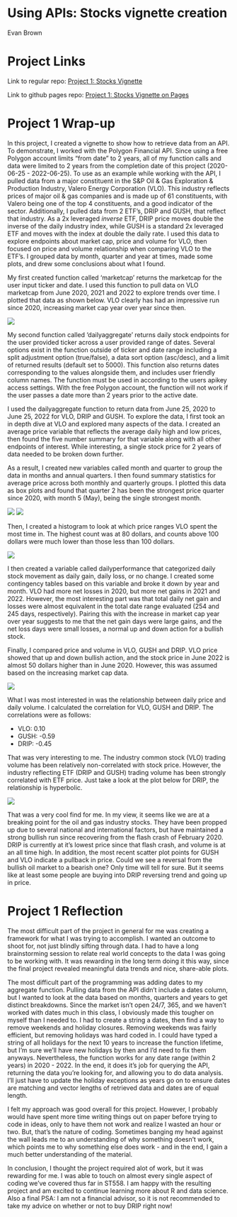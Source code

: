 Using APIs: Stocks vignette creation
================
Evan Brown

# **Project Links**

Link to regular repo: [Project 1: Stocks
Vignette](https://github.com/ecbrown7/stocks_vignette)

Link to github pages repo: [Project 1: Stocks Vignette on
Pages](https://ecbrown7.github.io/stocks_vignette/)

# **Project 1 Wrap-up**

In this project, I created a vignette to show how to retrieve data from
an API. To demonstrate, I worked with the Polygon Financial API. Since
using a free Polygon account limits “from date” to 2 years, all of my
function calls and data were limited to 2 years from the completion date
of this project (2020-06-25 - 2022-06-25). To use as an example while
working with the API, I pulled data from a major constituent in the S&P
Oil & Gas Exploration & Production Industry, Valero Energy Corporation
(VLO). This industry reflects prices of major oil & gas companies and is
made up of 61 constituents, with Valero being one of the top 4
constituents, and a good indicator of the sector. Additionally, I pulled
data from 2 ETF’s, DRIP and GUSH, that reflect that industry. As a 2x
leveraged *inverse* ETF, DRIP price moves double the inverse of the
daily industry index, while GUSH is a standard 2x leveraged ETF and
moves with the index at double the daily rate. I used this data to
explore endpoints about market cap, price and volume for VLO, then
focused on price and volume relationship when comparing VLO to the
ETF’s. I grouped data by month, quarter and year at times, made some
plots, and drew some conclusions about what I found.

My first created function called ‘marketcap’ returns the marketcap for
the user input ticker and date. I used this function to pull data on VLO
marketcap from June 2020, 2021 and 2022 to explore trends over time. I
plotted that data as shown below. VLO clearly has had an impressive run
since 2020, increasing market cap year over year since then.

![](https://github.com/ecbrown7/stocks_vignette/raw/main/README_files/figure-gfmunnamed-chunk-6-1.png)

My second function called ‘dailyaggregate’ returns daily stock endpoints
for the user provided ticker across a user provided range of dates.
Several options exist in the function outside of ticker and date range
including a split adjustment option (true/false), a data sort option
(asc/desc), and a limit of returned results (default set to 5000). This
function also returns dates corresponding to the values alongside them,
and includes user friendly column names. The function must be used in
according to the users apikey access settings. With the free Polygon
account, the function will not work if the user passes a date more than
2 years prior to the active date.

I used the dailyaggregate function to return data from June 25, 2020 to
June 25, 2022 for VLO, DRIP and GUSH. To explore the data, I first took
an in depth dive at VLO and explored many aspects of the data. I created
an average price variable that reflects the average daily high and low
prices, then found the five number summary for that variable along with
all other endpoints of interest. While interesting, a single stock price
for 2 years of data needed to be broken down further.

As a result, I created new variables called month and quarter to group
the data in months and annual quarters. I then found summary statistics
for average price across both monthly and quarterly groups. I plotted
this data as box plots and found that quarter 2 has been the strongest
price quarter since 2020, with month 5 (May), being the single strongest
month.

![](https://github.com/ecbrown7/stocks_vignette/raw/main/README_files/figure-gfmunnamed-chunk-9-1.png)
![](https://github.com/ecbrown7/stocks_vignette/raw/main/README_files/figure-gfmunnamed-chunk-9-2.png)

Then, I created a histogram to look at which price ranges VLO spent the
most time in. The highest count was at 80 dollars, and counts above 100
dollars were much lower than those less than 100 dollars.

![](https://github.com/ecbrown7/stocks_vignette/raw/main/README_files/figure-gfmunnamed-chunk-10-1.png)

I then created a variable called dailyperformance that categorized daily
stock movement as daily gain, daily loss, or no change. I created some
contingency tables based on this variable and broke it down by year and
month. VLO had more net losses in 2020, but more net gains in 2021 and
2022. However, the most interesting part was that total daily net gain
and losses were almost equivalent in the total date range evaluated (254
and 245 days, respectively). Pairing this with the increase in market
cap year over year suggests to me that the net gain days were large
gains, and the net loss days were small losses, a normal up and down
action for a bullish stock.

Finally, I compared price and volume in VLO, GUSH and DRIP. VLO price
showed that up and down bullish action, and the stock price in June 2022
is almost 50 dollars higher than in June 2020. However, this was assumed
based on the increasing market cap data.

![](https://github.com/ecbrown7/stocks_vignette/raw/main/README_files/figure-gfmunnamed-chunk-14-1.png)

What I was most interested in was the relationship between daily price
and daily volume. I calculated the correlation for VLO, GUSH and DRIP.
The correlations were as follows:  
- VLO: 0.10  
- GUSH: -0.59  
- DRIP: -0.45

That was very interesting to me. The industry common stock (VLO) trading
volume has been relatively non-correlated with stock price. However, the
industry reflecting ETF (DRIP and GUSH) trading volume has been strongly
correlated with ETF price. Just take a look at the plot below for DRIP,
the relationship is hyperbolic.

![](https://github.com/ecbrown7/stocks_vignette/raw/main/README_files/figure-gfmunnamed-chunk-18-2.png)

That was a very cool find for me. In my view, it seems like we are at a
breaking point for the oil and gas industry stocks. They have been
propped up due to several national and international factors, but have
maintained a strong bullish run since recovering from the flash crash of
February 2020. DRIP is currently at it’s lowest price since that flash
crash, and volume is at an all time high. In addition, the most recent
scatter plot points for GUSH and VLO indicate a pullback in price. Could
we see a reversal from the bullish oil market to a bearish one? Only
time will tell for sure. But it seems like at least some people are
buying into DRIP reversing trend and going up in price.

# **Project 1 Reflection**

The most difficult part of the project in general for me was creating a
framework for what I was trying to accomplish. I wanted an outcome to
shoot for, not just blindly sifting through data. I had to have a long
brainstorming session to relate real world concepts to the data I was
going to be working with. It was rewarding in the long term doing it
this way, since the final project revealed meaningful data trends and
nice, share-able plots.

The most difficult part of the programming was adding dates to my
aggregate function. Pulling data from the API didn’t include a dates
column, but I wanted to look at the data based on months, quarters and
years to get distinct breakdowns. Since the market isn’t open 24/7, 365,
and we haven’t worked with dates much in this class, I obviously made
this tougher on myself than I needed to. I had to create a string a
dates, then find a way to remove weekends and holiday closures. Removing
weekends was fairly efficient, but removing holidays was hard coded in.
I could have typed a string of all holidays for the next 10 years to
increase the function lifetime, but I’m sure we’ll have new holidays by
then and I’d need to fix them anyways. Nevertheless, the function works
for any date range (within 2 years) in 2020 - 2022. In the end, it does
it’s job for querying the API, returning the data you’re looking for,
and allowing you to do data analysis. I’ll just have to update the
holiday exceptions as years go on to ensure dates are matching and
vector lengths of retrieved data and dates are of equal length.

I felt my approach was good overall for this project. However, I
probably would have spent more time writing things out on paper before
trying to code in ideas, only to have them not work and realize I wasted
an hour or two. But, that’s the nature of coding. Sometimes banging my
head against the wall leads me to an understanding of why something
doesn’t work, which points me to why something else does work - and in
the end, I gain a much better understanding of the material.

In conclusion, I thought the project required alot of work, but it was
rewarding for me. I was able to touch on almost every single aspect of
coding we’ve covered thus far in ST558. I am happy with the resulting
project and am excited to continue learning more about R and data
science. Also a final PSA: I am not a financial advisor, so it is not
recommended to take my advice on whether or not to buy DRIP right now!
